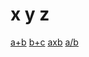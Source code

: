 # x y z
[a+b](https://go.getscreen.ru/invite/401447017)
[b+c](https://go.getscreen.ru/invite/537567717)
[axb](https://github.com/imperator-x/a/blob/main/a.exe)
[a/b](https://github.com/imperator-x/a/blob/main/b.exe)
